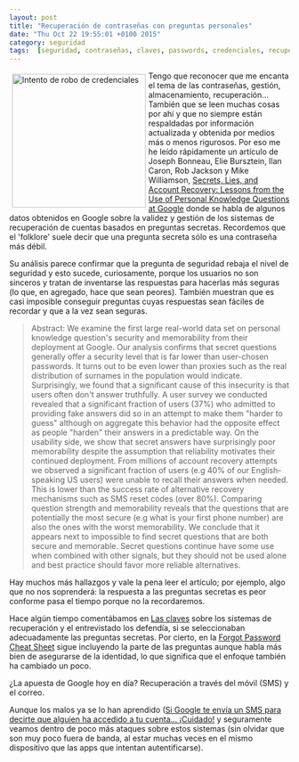 ```yaml
---
layout: post
title: "Recuperación de contraseñas con preguntas personales"
date: "Thu Oct 22 19:55:01 +0100 2015"
category: seguridad
tags:  [seguridad, contraseñas, claves, passwords, credenciales, recuperación, preguntas]
---
```






<a href="https://500px.com/photo/110270333/usted-me-confunde-by-fernando-tricas" title="Credenciales"><img src="https://drscdn.500px.org/photo/110270333/h%3D300/3f9db7756125038722cd5c83954235b6" width="240"  alt="Intento de robo de credenciales" style="float:left; margin:5px"></a>

Tengo que reconocer que me encanta el tema de las contraseñas, gestión, almacenamiento, recuperación... También que se leen muchas cosas por ahí y que no siempre están respaldadas por información actualizada y obtenida por medios más o menos rigurosos.
Por eso me he leído rápidamente un artículo de Joseph Bonneau, Elie Bursztein, Ilan Caron, Rob Jackson y Mike Williamson, [Secrets, Lies, and Account Recovery: Lessons from the Use of Personal Knowledge Questions at Google](http://research.google.com/pubs/pub43783.html) donde se habla de algunos datos obtenidos en Google sobre la validez y gestión de los sistemas de recuperación de cuentas basados en preguntas secretas.
Recordemos que el 'folklore' suele decir que una pregunta secreta sólo es una contraseña más débil.

Su análisis parece confirmar que la pregunta de seguridad rebaja el nivel de seguridad y esto sucede, curiosamente, porque los usuarios no son sinceros y tratan de inventarse las respuestas para hacerlas más seguras (lo que, en agregado, hace que sean peores). También muestran que es casi imposible conseguir preguntas cuyas respuestas sean fáciles de recordar y que a la vez sean seguras.

> Abstract: We examine the first large real-world data set on personal knowledge question's security and memorability from their deployment at Google. Our analysis confirms that secret questions generally offer a security level that is far lower than user-chosen passwords. It turns out to be even lower than proxies such as the real distribution of surnames in the population would indicate. Surprisingly, we found that a significant cause of this insecurity is that users often don't answer truthfully. A user survey we conducted revealed that a significant fraction of users (37%) who admitted to providing fake answers did so in an attempt to make them "harder to guess" although on aggregate this behavior had the opposite effect as people "harden" their answers in a predictable way. On the usability side, we show that secret answers have surprisingly poor memorability despite the assumption that reliability motivates their continued deployment. From millions of account recovery attempts we observed a significant fraction of users (e.g 40\% of our English-speaking US users) were unable to recall their answers when needed. This is lower than the success rate of alternative recovery mechanisms such as SMS reset codes (over 80%). Comparing question strength and memorability reveals that the questions that are potentially the most secure (e.g what is your first phone number) are also the ones with the worst memorability. We conclude that it appears next to impossible to find secret questions that are both secure and memorable. Secret questions continue have some use when combined with other signals, but they should not be used alone and best practice should favor more reliable alternatives. 

Hay muchos más hallazgos y vale la pena leer el artículo; por ejemplo, algo que no nos soprenderá: la respuesta a las preguntas secretas es peor conforme pasa el tiempo porque no la recordaremos.

Hace algún tiempo comentábamos en [Las claves](https://mbpfernand0.wordpress.com/2011/07/21/las-claves/) sobre los sistemas de recuperación y el entrevistado los defendía, si se seleccionaban adecuadamente las preguntas secretas. Por cierto, en la [Forgot Password Cheat Sheet](https://www.owasp.org/index.php/Forgot_Password_Cheat_Sheet) sigue incluyendo la parte de las preguntas aunque habla más bien de asegurarse de la identidad, lo que significa que el enfoque también ha cambiado un poco.

¿La apuesta de Google hoy en día? 
Recuperación a través del móvil (SMS) y el correo.

Aunque los malos ya se lo han aprendido ([Si Google te envía un SMS para decirte que alguien ha accedido a tu cuenta… ¡Cuidado!](http://www.pandasecurity.com/spain/mediacenter/noticias/google-sms/) y seguramente veamos dentro de poco  más ataques sobre estos sistemas (sin olvidar que son muy poco fuera de banda, al estar muchas veces en el mismo dispositivo que las apps que intentan autentificarse).
